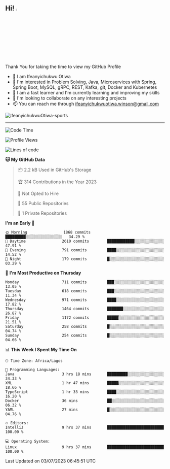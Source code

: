 <!-- BLOG-POST-LIST:START --><!-- BLOG-POST-LIST:END -->

## Hi! <img src="https://media.giphy.com/media/hvRJCLFzcasrR4ia7z/giphy.gif" width="4%"> 

Thank You for taking the time to view my GitHub Profile

- 👋 I am Ifeanyichukwu Otiwa
- 👀 I'm interested in Problem Solving, Java, Microservices with Spring, Spring Boot, MySQL, gRPC, REST, Kafka, git, Docker and Kubernetes
- 🌱 I am a fast learner and I'm currently learning and improving my skills
- 💞️ I'm looking to collaborate on any interesting projects
- 📫 You can reach me through ifeanyichukwuotiwa.winson@gmail.com

<p align="left" marginTop="10px"> <img src="https://komarev.com/ghpvc/?username=ifeanyichukwuOtiwa-sports&label=Profile%20views&color=0e75b6&style=for-the-badge" alt="ifeanyichukwuOtiwa-sports" /> </p>

***

<!--START_SECTION:waka-->
![Code Time](http://img.shields.io/badge/Code%20Time-1%2C461%20hrs%2023%20mins-blue)

![Profile Views](http://img.shields.io/badge/Profile%20Views-0-blue)

![Lines of code](https://img.shields.io/badge/From%20Hello%20World%20I%27ve%20Written-2.3%20million%20lines%20of%20code-blue)

**🐱 My GitHub Data** 

> 📦 2.2 kB Used in GitHub's Storage 
 > 
> 🏆 314 Contributions in the Year 2023
 > 
> 🚫 Not Opted to Hire
 > 
> 📜 55 Public Repositories 
 > 
> 🔑 1 Private Repositories 
 > 
**I'm an Early 🐤** 

```text
🌞 Morning                1868 commits        █████████░░░░░░░░░░░░░░░░   34.29 % 
🌆 Daytime                2610 commits        ████████████░░░░░░░░░░░░░   47.91 % 
🌃 Evening                791 commits         ████░░░░░░░░░░░░░░░░░░░░░   14.52 % 
🌙 Night                  179 commits         █░░░░░░░░░░░░░░░░░░░░░░░░   03.29 % 
```
📅 **I'm Most Productive on Thursday** 

```text
Monday                   711 commits         ███░░░░░░░░░░░░░░░░░░░░░░   13.05 % 
Tuesday                  618 commits         ███░░░░░░░░░░░░░░░░░░░░░░   11.34 % 
Wednesday                971 commits         ████░░░░░░░░░░░░░░░░░░░░░   17.82 % 
Thursday                 1464 commits        ███████░░░░░░░░░░░░░░░░░░   26.87 % 
Friday                   1172 commits        █████░░░░░░░░░░░░░░░░░░░░   21.51 % 
Saturday                 258 commits         █░░░░░░░░░░░░░░░░░░░░░░░░   04.74 % 
Sunday                   254 commits         █░░░░░░░░░░░░░░░░░░░░░░░░   04.66 % 
```


📊 **This Week I Spent My Time On** 

```text
🕑︎ Time Zone: Africa/Lagos

💬 Programming Languages: 
Java                     3 hrs 18 mins       █████████░░░░░░░░░░░░░░░░   34.33 % 
XML                      1 hr 47 mins        █████░░░░░░░░░░░░░░░░░░░░   18.66 % 
TypeScript               1 hr 33 mins        ████░░░░░░░░░░░░░░░░░░░░░   16.20 % 
Docker                   36 mins             ██░░░░░░░░░░░░░░░░░░░░░░░   06.32 % 
YAML                     27 mins             █░░░░░░░░░░░░░░░░░░░░░░░░   04.76 % 

🔥 Editors: 
IntelliJ                 9 hrs 37 mins       █████████████████████████   100.00 % 

💻 Operating System: 
Linux                    9 hrs 37 mins       █████████████████████████   100.00 % 
```


 Last Updated on 03/07/2023 06:45:51 UTC
<!--END_SECTION:waka-->

<!--
<p align="center">
![trophy](https://github-profile-trophy.vercel.app/?username=ifeanyichukwuOtiwa-sports&theme=onedark) (https://github.com/ryo-ma/github-profile-trophy)
</p>
-->

<!---
ifeanyi-otiwa/ifeanyi-otiwa is a ✨ special ✨ repository because its `README.md` (this file) appears on your GitHub profile.
You can click the Preview link to take a look at your changes.
--->
